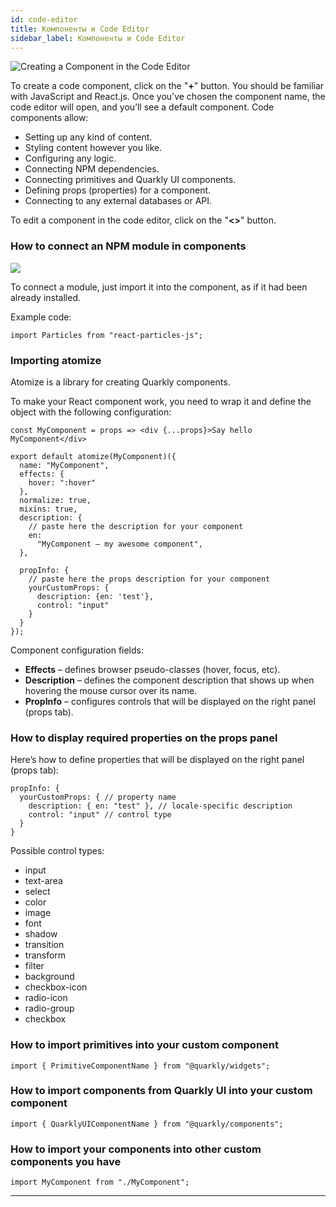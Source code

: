 ```yaml
---
id: code-editor
title: Компоненты и Code Editor
sidebar_label: Компоненты и Code Editor
---
```


![Creating a Component in the Code Editor](https://test-upl.quarkly.io/60a657b1e3623a001f692958/images/docs-new-components-create-plus.png?v=2021-05-24T12:58:21.884Z)

To create a code component, click on the "**+**" button. You should be familiar with JavaScript and React.js. Once you’ve chosen the component name, the code editor will open, and you’ll see a default component. Code components allow:

-   Setting up any kind of content.
-   Styling content however you like.
-   Configuring any logic.
-   Connecting NPM dependencies.
-   Connecting primitives and Quarkly UI components.
-   Defining props (properties) for a component.
-   Connecting to any external databases or API.

To edit a component in the code editor, click on the "**&lt;&gt;**" button.

### How to connect an NPM module in components

![](https://test-upl.quarkly.io/60a657b1e3623a001f692958/images/docs-new-components-import-npm.png?v=2021-05-24T12:58:40.219Z)

To connect a module, just import it into the component, as if it had been already installed.

Example code:

```
import Particles from "react-particles-js";
```

### Importing atomize

Atomize is a library for creating Quarkly components.

To make your React component work, you need to wrap it and define the object with the following configuration:

```
const MyComponent = props => <div {...props}>Say hello MyComponent</div>

export default atomize(MyComponent)({
  name: "MyComponent",
  effects: {
    hover: ":hover"
  },
  normalize: true,
  mixins: true,
  description: {
    // paste here the description for your component
    en:
      "MyComponent — my awesome component",
  },

  propInfo: {
    // paste here the props description for your component
    yourCustomProps: {
      description: {en: 'test'},
      control: "input"
    }
  }
});
```

Component configuration fields:

-   **Effects** – defines browser pseudo-classes (hover, focus, etc).
-   **Description** – defines the component description that shows up when hovering the mouse cursor over its name.
-   **PropInfo** – configures controls that will be displayed on the right panel (props tab).

### How to display required properties on the props panel

Here’s how to define properties that will be displayed on the right panel (props tab):

```
propInfo: {
  yourCustomProps: { // property name
    description: { en: "test" }, // locale-specific description
    control: "input" // control type
  }
}
```

Possible control types:

-   input
-   text-area
-   select
-   color
-   image
-   font
-   shadow
-   transition
-   transform
-   filter
-   background
-   checkbox-icon
-   radio-icon
-   radio-group
-   checkbox

### How to import primitives into your custom component

```
import { PrimitiveComponentName } from "@quarkly/widgets";
```

### How to import components from Quarkly UI into your custom component

```
import { QuarklyUIComponentName } from "@quarkly/components";
```

### How to import your components into other custom components you have

```
import MyComponent from "./MyComponent";
```

---
